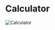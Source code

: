 # Calculator
![Calculator](https://user-images.githubusercontent.com/92253894/146977839-68f2ee10-4ced-4eb5-8fee-16ab7f467b1f.jpg)
